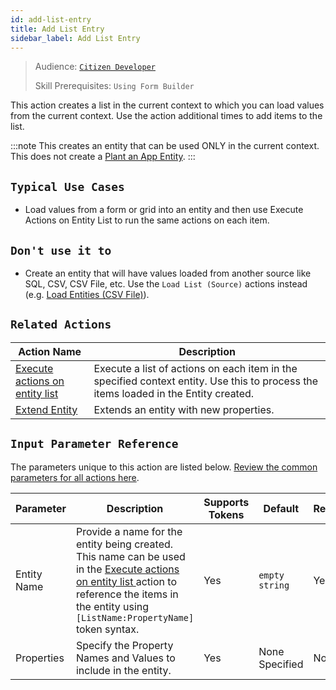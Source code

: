 ```yaml
---
id: add-list-entry
title: Add List Entry
sidebar_label: Add List Entry
---
```


> Audience: [`Citizen Developer`](/audience.md#citizen-developers)
>
> Skill Prerequisites: `Using Form Builder`

This action creates a list in the current context to which you can load values from the current context. Use the action additional times to add items to the list.

:::note
This creates an entity that can be used ONLY in the current context. This does not create a [Plant an App Entity](/entities.md).
:::

## `Typical Use Cases`

- Load values from a form or grid into an entity and then use Execute Actions on Entity List to run the same actions on each item.

## `Don't use it to`

- Create an entity that will have values loaded from another source like SQL, CSV, CSV File, etc. Use the `Load List (Source)` actions instead (e.g. [Load Entities (CSV File)](/actions/load-entities-csv-file.md)).

## `Related Actions`

| Action Name | Description |
| -- | -- |
| [Execute actions on entity list ](/actions/execute-actions-on-entity-list.md)   | Execute a list of actions on each item in the specified context entity. Use this to process the items loaded in the Entity created. |
| [Extend Entity](/actions/extend-entity.md)   | Extends an entity with new properties. |

## `Input Parameter Reference`

The parameters unique to this action are listed below. [Review the common parameters for all actions here](/actions/common-parameters.md).

| Parameter| Description| Supports Tokens | Default| Required |
| -- | -- | -- | -- | -- |
| Entity Name | Provide a name for the entity being created. This name can be used in the [Execute actions on entity list ](/actions/execute-actions-on-entity-list.md) action to reference the items in the entity using `[ListName:PropertyName]` token syntax. | Yes | `empty string` | Yes |
| Properties | Specify the Property Names and Values to include in the entity.  | Yes | None Specified | No |
